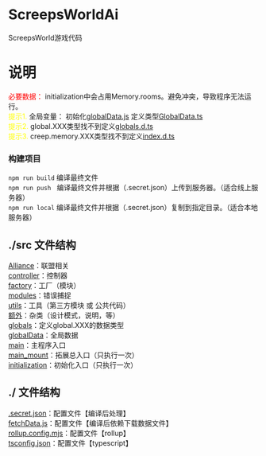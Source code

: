 # ScreepsWorldAi
ScreepsWorld游戏代码

# 说明
<span style="color:red;">必要数据：</span>
initialization中会占用Memory.rooms。避免冲突，导致程序无法运行。<br>
<span style="color: yellow;">提示1.</span>
全局变量：
初始化[globalData.js](./src/globalData.js)
定义类型[GlobalData.ts](./src/globals/GlobalData.ts)
<br>
<span style="color: yellow;">提示2.</span>
global.XXX类型找不到定义[globals.d.ts](./src/globals.d.ts)
<br>
<span style="color: yellow;">提示3.</span>
creep.memory.XXX类型找不到定义[index.d.ts](./src/index.d.ts)

### 构建项目
`npm run build`
编译最终文件<br>
`npm run push`&nbsp;&nbsp;
编译最终文件并根据（.secret.json）上传到服务器。（适合线上服务器）<br>
`npm run local`
编译最终文件并根据（.secret.json）复制到指定目录。（适合本地服务器）<br>

## ./src 文件结构
[Alliance](./src/Alliance)：联盟相关<br>
[controller](./src/controller)：控制器 <br>
[factory](./src/factory)：工厂（模块） <br>
[modules](./src/modules)：错误捕捉 <br>
[utils](./src/utils)：工具（第三方模块 或 公共代码） <br>
[额外](./额外)：杂类（设计模式，说明，等） <br>
[globals](./globals)：定义global.XXX的数据类型 <br>
[globalData](./src/globalData.js)：全局数据 <br>
[main](./src/main.js)：主程序入口 <br>
[main_mount](./src/main_mount.js)：拓展总入口（只执行一次） <br>
[initialization](./src/initialization.js)：初始化入口（只执行一次）

## ./ 文件结构
[.secret.json](./.secret.json)：配置文件【编译后处理】<br>
[fetchData.js](./fetchData.js)：配置文件【编译后依赖下载数据文件】<br>
[rollup.config.mjs](./rollup.config.mjs)：配置文件【rollup】<br>
[tsconfig.json](./tsconfig.json)：配置文件【typescript】<br>
